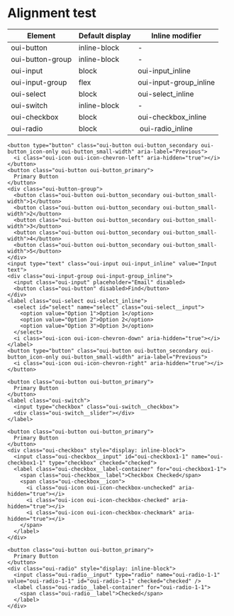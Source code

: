 # Alignment test


| Element               | Default display         | Inline modifier         |
|-----------------------|-------------------------|-------------------------|
|  oui-button           |  inline-block           | -                       |
|  oui-button-group     |  inline-block           | -                       |
|  oui-input            |  block                  | oui-input_inline        |
|  oui-input-group      |  flex                   | oui-input-group_inline  |
|  oui-select           |  block                  | oui-select_inline       |
|  oui-switch           |  inline-block           | -                       |
|  oui-checkbox         |  block                  | oui-checkbox_inline     |
|  oui-radio            |  block                  | oui-radio_inline        |

```html:preview
<button type="button" class="oui-button oui-button_secondary oui-button_icon-only oui-button_small-width" aria-label="Previous">
  <i class="oui-icon oui-icon-chevron-left" aria-hidden="true"></i>
</button>
<button class="oui-button oui-button_primary">
  Primary Button
</button>
<div class="oui-button-group">
  <button class="oui-button oui-button_secondary oui-button_small-width">1</button>
  <button class="oui-button oui-button_secondary oui-button_small-width">2</button>
  <button class="oui-button oui-button_secondary oui-button_small-width">3</button>
  <button class="oui-button oui-button_secondary oui-button_small-width">4</button>
  <button class="oui-button oui-button_secondary oui-button_small-width">5</button>
</div>
<input type="text" class="oui-input oui-input_inline" value="Input text">
<div class="oui-input-group oui-input-group_inline">
  <input class="oui-input" placeholder="Email" disabled>
  <button class="oui-button" disabled>Find</button>
</div>
<label class="oui-select oui-select_inline">
  <select id="select" name="select" class="oui-select__input">
    <option value="Option 1">Option 1</option>
    <option value="Option 2">Option 2</option>
    <option value="Option 3">Option 3</option>
  </select>
  <i class="oui-icon oui-icon-chevron-down" aria-hidden="true"></i>
</label>
<button type="button" class="oui-button oui-button_secondary oui-button_icon-only oui-button_small-width" aria-label="Previous">
  <i class="oui-icon oui-icon-chevron-right" aria-hidden="true"></i>
</button>
```

```html:preview
<button class="oui-button oui-button_primary">
  Primary Button
</button>
<label class="oui-switch">
  <input type="checkbox" class="oui-switch__checkbox">
  <div class="oui-switch__slider"></div>
</label>
```

```html:preview
<button class="oui-button oui-button_primary">
  Primary Button
</button>
<div class="oui-checkbox" style="display: inline-block">
  <input class="oui-checkbox__input" id="oui-checkbox1-1" name="oui-checkbox1-1" type="checkbox" checked="checked">
  <label class="oui-checkbox__label-container" for="oui-checkbox1-1">
    <span class="oui-checkbox__label">Checkbox Checked</span>
    <span class="oui-checkbox__icon">
      <i class="oui-icon oui-icon-checkbox-unchecked" aria-hidden="true"></i>
      <i class="oui-icon oui-icon-checkbox-checked" aria-hidden="true"></i>
      <i class="oui-icon oui-icon-checkbox-checkmark" aria-hidden="true"></i>
    </span>
  </label>
</div>
```

```html:preview
<button class="oui-button oui-button_primary">
  Primary Button
</button>
<div class="oui-radio" style="display: inline-block">
  <input class="oui-radio__input" type="radio" name="oui-radio-1-1" value="oui-radio-1-1" id="oui-radio-1-1" checked="checked" />
  <label class="oui-radio__label-container" for="oui-radio-1-1">
    <span class="oui-radio__label">Checked</span>
  </label>
</div>
```
